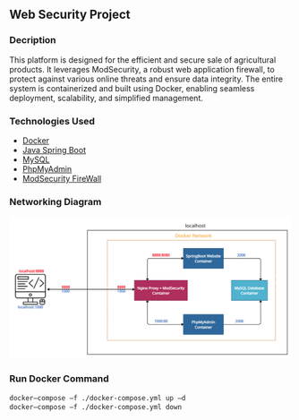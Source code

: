 ## Web Security Project
### Decription
This platform is designed for the efficient and secure sale of agricultural products. It leverages ModSecurity, a robust web application firewall, to protect against various online threats and ensure data integrity. The entire system is containerized and built using Docker, enabling seamless deployment, scalability, and simplified management.
### Technologies Used
* [Docker](https://www.docker.com/)
* [Java Spring Boot](https://spring.io/projects/spring-boot)
* [MySQL](https://www.mysql.com/)
* [PhpMyAdmin](https://www.phpmyadmin.net/)
* [ModSecurity FireWall](https://modsecurity.org/)

### Networking Diagram
![Banner](https://github.com/0x1ceKing/MyWebstoreWithModSecurity/blob/main/mohinhketnoi.jpg "Banner Image")
### Run Docker Command
```
docker—compose —f ./docker-compose.yml up —d
docker—compose —f ./docker-compose.yml down
```
